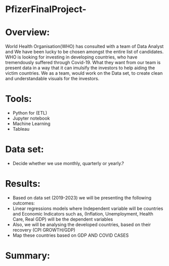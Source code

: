 # PfizerFinalProject-

# Overview: 
World Health Organisation(WHO) has consulted with a team of Data Analyst and We have been lucky to be chosen amongst the entire list of candidates.
WHO is looking for investing in developing countries, who have tremendously suffered through Covid-19. What they want from our team is present data in a way that it can imulsify the investors to help aiding the victim countries.
We as a team, would work on the Data set, to create clean and understandable visuals for the investors.

# Tools:
- Python for (ETL)
- Jupyter notebook
- Machine Learning 
- Tableau 

# Data set:
- Decide whether we use monthly, quarterly or yearly.?

# Results:
- Based on data set (2019-2023) we will be presenting the following outcomes:
- Linear regressions models  where Independent variable will be countries and Economic Indicators such as, (Inflation, Unemployment, Health Care, Real GDP)   will be the dependent variables 
- Also, we will be analysing the developed countries, based on their recovery (CPI GROWTH/GDP)
- Map these countries based on GDP AND COVID CASES 

# Summary: 
